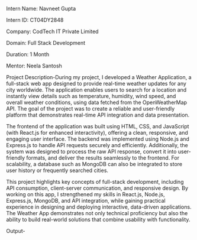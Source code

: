 Intern Name: Navneet Gupta

Intern ID: CT04DY2848

Company: CodTech IT Private Limited

Domain: Full Stack Development

Duration: 1 Month

Mentor: Neela Santosh

Project Description-During my project, I developed a Weather Application, a full-stack web app designed to provide real-time weather updates for any city worldwide. The application enables users to search for a location and instantly view details such as temperature, humidity, wind speed, and overall weather conditions, using data fetched from the OpenWeatherMap API. The goal of the project was to create a reliable and user-friendly platform that demonstrates real-time API integration and data presentation.

The frontend of the application was built using HTML, CSS, and JavaScript (with React.js for enhanced interactivity), offering a clean, responsive, and engaging user interface. The backend was implemented using Node.js and Express.js to handle API requests securely and efficiently. Additionally, the system was designed to process the raw API response, convert it into user-friendly formats, and deliver the results seamlessly to the frontend. For scalability, a database such as MongoDB can also be integrated to store user history or frequently searched cities.

This project highlights key concepts of full-stack development, including API consumption, client-server communication, and responsive design. By working on this app, I strengthened my skills in React.js, Node.js, Express.js, MongoDB, and API integration, while gaining practical experience in designing and deploying interactive, data-driven applications. The Weather App demonstrates not only technical proficiency but also the ability to build real-world solutions that combine usability with functionality.

Output-
















